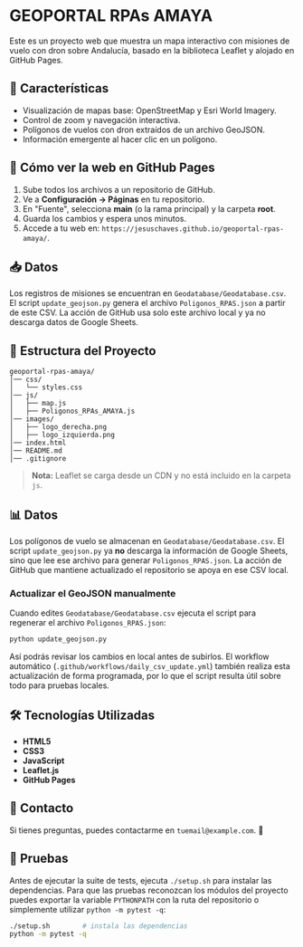 # GEOPORTAL RPAs AMAYA

Este es un proyecto web que muestra un mapa interactivo con misiones de vuelo con dron sobre Andalucía, basado en la biblioteca Leaflet y alojado en GitHub Pages.

## 📌 Características
- Visualización de mapas base: OpenStreetMap y Esri World Imagery.
- Control de zoom y navegación interactiva.
- Polígonos de vuelos con dron extraídos de un archivo GeoJSON.
- Información emergente al hacer clic en un polígono.

## 🚀 Cómo ver la web en GitHub Pages
1. Sube todos los archivos a un repositorio de GitHub.
2. Ve a **Configuración → Páginas** en tu repositorio.
3. En "Fuente", selecciona **main** (o la rama principal) y la carpeta **root**.
4. Guarda los cambios y espera unos minutos.
5. Accede a tu web en: `https://jesuschaves.github.io/geoportal-rpas-amaya/`.

## 📥 Datos
Los registros de misiones se encuentran en `Geodatabase/Geodatabase.csv`.
El script `update_geojson.py` genera el archivo `Poligonos_RPAS.json` a partir de este CSV.
La acción de GitHub usa solo este archivo local y ya no descarga datos de Google Sheets.

## 📂 Estructura del Proyecto
```
geoportal-rpas-amaya/
│── css/
│   └── styles.css
│── js/
│   ├── map.js
│   ├── Poligonos_RPAs_AMAYA.js
│── images/
│   ├── logo_derecha.png
│   ├── logo_izquierda.png
│── index.html
│── README.md
│── .gitignore
```

> **Nota:** Leaflet se carga desde un CDN y no está incluido en la carpeta `js`.

## 📊 Datos

Los polígonos de vuelo se almacenan en `Geodatabase/Geodatabase.csv`. El script
`update_geojson.py` ya **no** descarga la información de Google Sheets, sino que
lee ese archivo para generar `Poligonos_RPAS.json`. La acción de GitHub que
mantiene actualizado el repositorio se apoya en ese CSV local.

### Actualizar el GeoJSON manualmente
Cuando edites `Geodatabase/Geodatabase.csv` ejecuta el script para regenerar el
archivo `Poligonos_RPAS.json`:

```bash
python update_geojson.py
```

Así podrás revisar los cambios en local antes de subirlos. El workflow
automático (`.github/workflows/daily_csv_update.yml`) también realiza esta
actualización de forma programada, por lo que el script resulta útil sobre todo
para pruebas locales.

## 🛠 Tecnologías Utilizadas
- **HTML5**
- **CSS3**
- **JavaScript**
- **Leaflet.js**
- **GitHub Pages**

## 📧 Contacto
Si tienes preguntas, puedes contactarme en `tuemail@example.com`. 🚀

## 🧪 Pruebas
Antes de ejecutar la suite de tests, ejecuta `./setup.sh` para instalar las dependencias.
Para que las pruebas reconozcan los módulos del proyecto puedes exportar la variable
`PYTHONPATH` con la ruta del repositorio o simplemente utilizar `python -m pytest -q`:

```bash
./setup.sh        # instala las dependencias
python -m pytest -q
```
